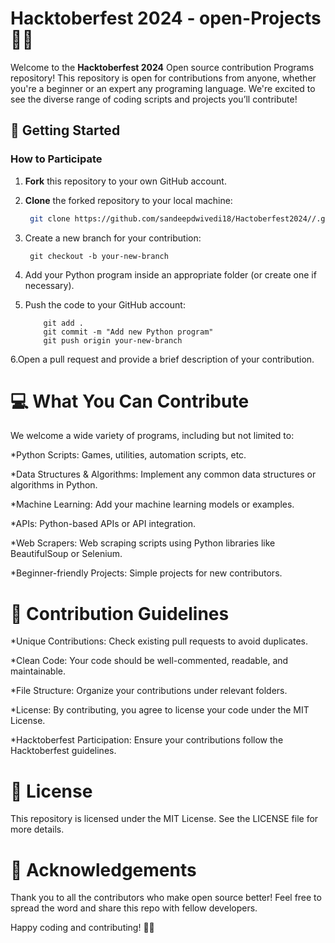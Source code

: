 # Hacktoberfest 2024 - open-Projects 🐍🎉

Welcome to the **Hacktoberfest 2024** Open source contribution  Programs repository! This repository is open for contributions from anyone, whether you're a beginner or an expert any programing language.  We're excited to see the diverse range of coding scripts and projects you’ll contribute!

## 🚀 Getting Started

### How to Participate
1. **Fork** this repository to your own GitHub account.
2. **Clone** the forked repository to your local machine:
   ```bash
    git clone https://github.com/sandeepdwivedi18/Hactoberfest2024//.git
   
3. Create a new branch for your contribution:

        git checkout -b your-new-branch

4. Add your Python program inside an appropriate folder (or create one if necessary).
   
5. Push the code to your GitHub account:

           git add .
           git commit -m "Add new Python program"
           git push origin your-new-branch
    
6.Open a pull request and provide a brief description of your contribution.



# 💻 What You Can Contribute
We welcome a wide variety of  programs, including but not limited to:

*Python Scripts: Games, utilities, automation scripts, etc.

*Data Structures & Algorithms: Implement any common data structures or algorithms in Python.

*Machine Learning: Add your machine learning models or examples.

*APIs: Python-based APIs or API integration.

*Web Scrapers: Web scraping scripts using Python libraries like BeautifulSoup or Selenium.

*Beginner-friendly Projects: Simple projects for new contributors.

# 🎯 Contribution Guidelines
*Unique Contributions: Check existing pull requests to avoid duplicates.

*Clean Code: Your code should be well-commented, readable, and maintainable.

*File Structure: Organize your contributions under relevant folders.

*License: By contributing, you agree to license your code under the MIT License.

*Hacktoberfest Participation: Ensure your contributions follow the Hacktoberfest guidelines.

# 📝 License
This repository is licensed under the MIT License. See the LICENSE file for more details.


# 🙌 Acknowledgements
Thank you to all the contributors who make open source better! Feel free to spread the word and share this repo with fellow  developers.

Happy coding and contributing! 🚀🎉





























